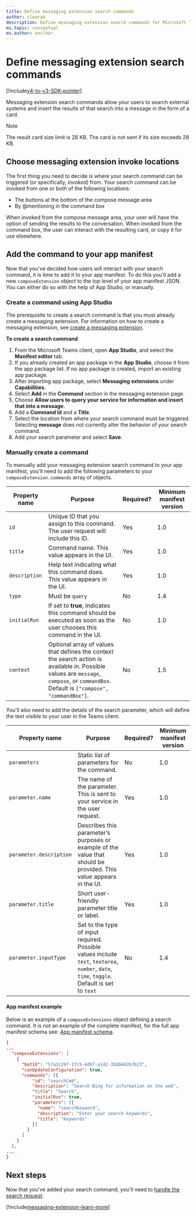 ```yaml
---
title: Define messaging extension search commands
author: clearab
description: Define messaging extension search commands for Microsoft Teams apps.
ms.topic: conceptual
ms.author: anclear
---
```

# Define messaging extension search commands

[!include[v4-to-v3-SDK-pointer](~/includes/v4-to-v3-pointer-me.md)]

Messaging extension search commands allow your users to search external systems and insert the results of that search into a message in the form of a card.

> [!NOTE]
> The result card size limit is 28 KB. The card is not sent if its size exceeds 28 KB. 

## Choose messaging extension invoke locations

The first thing you need to decide is where your search command can be triggered (or specifically, *invoked*) from. Your search command can be invoked from one or both of the following locations:

* The buttons at the bottom of the compose message area
* By @mentioning in the command box

When invoked from the compose message area, your user will have the option of sending the results to the conversation. When invoked from the command box, the user can interact with the resulting card, or copy it for use elsewhere.

## Add the command to your app manifest

Now that you've decided how users will interact with your search command, it is time to add it to your app manifest. To do this you'll add a new `composeExtension` object to the top level of your app manifest JSON. You can either do so with the help of App Studio, or manually.

### Create a command using App Studio

The prerequisite to create a search command is that you must already create a messaging extension. For information on how to create a messaging extension, see [create a messaging extension](~/messaging-extensions/how-to/create-messaging-extension.md).

**To create a search command**

1. From the Microsoft Teams client, open **App Studio**, and select the **Manifest editor** tab.
1. If you already created an app package in the **App Studio**, choose it from the app package list. If no app package is created, import an existing app package.
1. After importing app package, select **Messaging extensions** under **Capabilities**.
1. Select **Add** in the **Command** section in the messaging extension page.
1. Choose **Allow users to query your service for information and insert that into a message**.
1. Add a **Command Id** and a **Title**.
1. Select the location from where your search command must be triggered. Selecting **message** does not currently alter the behavior of your search command.
1. Add your search parameter and select **Save**.
 
### Manually create a command

To manually add your messaging extension search command to your app manifest, you'll need to add the following parameters to your `composeExtension.commands` array of objects.

| Property name | Purpose | Required? | Minimum manifest version |
|---|---|---|---|
| `id` | Unique ID that you assign to this command. The user request will include this ID. | Yes | 1.0 |
| `title` | Command name. This value appears in the UI. | Yes | 1.0 |
| `description` | Help text indicating what this command does. This value appears in the UI. | Yes | 1.0 |
| `type` | Must be `query` | No | 1.4 |
|`initialRun` | If set to **true**, indicates this command should be executed as soon as the user chooses this command in the UI. | No | 1.0 |
| `context` | Optional array of values that defines the context the search action is available in. Possible values are `message`, `compose`, or `commandBox`. Default is `["compose", "commandBox"]`. | No | 1.5 |

You'll also need to add the details of the search parameter, which will define the text visible to your user in the Teams client.

| Property name | Purpose | Required? | Minimum manifest version |
|---|---|---|---|
| `parameters` | Static list of parameters for the command. | No | 1.0 |
| `parameter.name` | The name of the parameter. This is sent to your service in the user request. | Yes | 1.0 |
| `parameter.description` | Describes this parameter’s purposes or example of the value that should be provided. This value appears in the UI. | Yes | 1.0 |
| `parameter.title` | Short user-friendly parameter title or label. | Yes | 1.0 |
| `parameter.inputType` | Set to the type of input required. Possible values include `text`, `textarea`, `number`, `date`, `time`, `toggle`. Default is set to `text` | No | 1.4 |

#### App manifest example

Below is an example of a `composeExtensions` object defining a search command. It is not an example of the complete manifest, for the full app manifest schema see: [App manifest schema](~/resources/schema/manifest-schema.md).

```json
{
...
  "composeExtensions": [
    {
      "botId": "57a3c29f-1fc5-4d97-a142-35bb662b7b23",
      "canUpdateConfiguration": true,
      "commands": [{
          "id": "searchCmd",
          "description": "Search Bing for information on the web",
          "title": "Search",
          "initialRun": true,
          "parameters": [{
            "name": "searchKeyword",
            "description": "Enter your search keywords",
            "title": "Keywords"
          }]
        }
      ]
    }
  ],
...
}
```

## Next steps

Now that you've added your search command, you'll need to [handle the search request](~/messaging-extensions/how-to/search-commands/respond-to-search.md).

[!include[messaging-extension-learn-more](~/includes/messaging-extensions/learn-more.md)]
